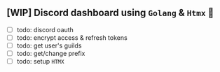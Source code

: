 ## [WIP] Discord dashboard using `Golang` & `Htmx` 💖

- [ ] todo: discord oauth
- [ ] todo: encrypt access & refresh tokens
- [ ] todo: get user's guilds
- [ ] todo: get/change prefix
- [ ] todo: setup `HTMX`
